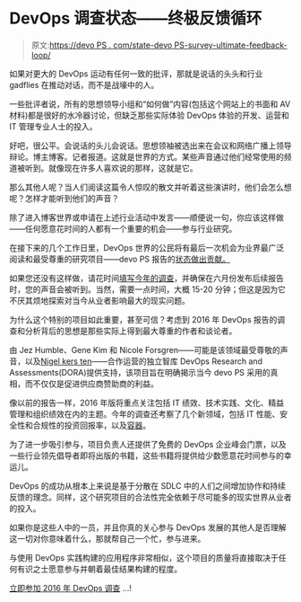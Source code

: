 # DevOps 调查状态——终极反馈循环

> 原文:[https://devo PS . com/state-devo PS-survey-ultimate-feedback-loop/](https://devops.com/state-devops-survey-ultimate-feedback-loop/)

如果对更大的 DevOps 运动有任何一致的批评，那就是说话的头头和行业 gadflies 在推动对话，而不是战壕中的人。

一些批评者说，所有的思想领导小组和“如何做”内容(包括这个网站上的书面和 AV 材料)都是很好的水冷器讨论，但缺乏那些实际体验 DevOps 体验的开发、运营和 IT 管理专业人士的投入。

好吧，很公平。会说话的头儿会说话。思想领袖被选出来在会议和网络广播上领导辩论。博主博客。记者报道。这就是世界的方式。某些声音通过他们经常使用的频道被听到。就像现在许多人喜欢说的那样，这就是它。

那么其他人呢？当人们阅读这篇令人惊叹的散文并听着这些演讲时，他们会怎么想呢？怎样才能听到他们的声音？

除了进入博客世界或申请在上述行业活动中发言——顺便说一句，你应该这样做——任何愿意花时间的人都有一个重要的机会——参与行业研究。

在接下来的几个工作日里，DevOps 世界的公民将有最后一次机会为业界最广泛阅读和最受尊重的研究项目——devo PS 报告的[状态做出贡献。](http://cainc.to/SKYuuk)

如果您还没有这样做，请花时间[填写今年的调查](http://cainc.to/SKYuuk)，并确保在六月份发布后续报告时，您的声音会被听到。当然，需要一点时间，大概 15-20 分钟；但这是因为它不厌其烦地探索对当今从业者影响最大的现实问题。

为什么这个特别的项目如此重要，甚至可信？考虑到 2016 年 DevOps 报告的调查和分析背后的思想是那些实际上得到最大尊重的作者和谈论者。

由 Jez Humble、Gene Kim 和 Nicole Forsgren——可能是该领域最受尊敬的声音，以及[Nigel kers ten](https://devops.com/2015/07/21/inside-look-at-state-of-devops-report-qa-with-puppet-labs/)——合作运营的独立智库 DevOps Research and Assessments(DORA)提供支持，该项目旨在明确揭示当今 devo PS 采用的真相，而不仅仅是促进供应商赞助商的利益。

像以前的报告一样，2016 年版将重点关注包括 IT 绩效、技术实践、文化、精益管理和组织绩效在内的主题。今年的调查还考察了几个新领域，包括 IT 性能、安全性和合规性的投资回报率，以及[容器](https://www.theregister.co.uk/2016/02/08/puppet_ceo_no_hype_in_devopsexcept_for_the_overhyped_bits/)。

为了进一步吸引参与，项目负责人还提供了免费的 DevOps 企业峰会门票，以及一些行业领先倡导者即将出版的书籍，这些书籍将提供给少数愿意花时间参与的幸运儿。

DevOps 的成功从根本上来说是基于分散在 SDLC 中的人们之间增加协作和持续反馈的理念。同样，这个研究项目的合法性完全依赖于尽可能多的现实世界从业者的投入。

如果你是这些人中的一员，并且你真的关心参与 DevOps 发展的其他人是否理解这一切对你意味着什么，那就帮自己一个忙，参与进来。

与使用 DevOps 实践构建的应用程序非常相似，这个项目的质量将直接取决于任何有识之士愿意参与并朝着最佳结果构建的程度。

[立即参加 2016 年 DevOps 调查](http://cainc.to/SKYuuk) …!